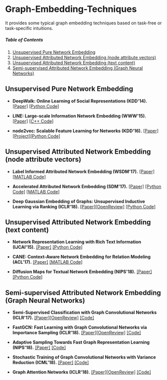 # Graph-Embedding-Techniques
It provides some typical graph embedding techniques based on task-free or task-specific intuitions.

##### Table of Contents  

1. [Unsupervised Pure Network Embedding](#unsupervised-pure-network-embedding)
2. [Unsupervised Attributed Network Embedding (node attribute vectors)](#unsupervised-attributed-network-embedding-node-attribute-vectors)
3. [Unsupervised Attributed Network Embedding (text content)](#unsupervised-attributed-network-embedding-text-content)
4. [Semi-supervised Attributed Network Embedding (Graph Neural Networks)](#semi-supervised-attributed-network-embedding-graph-neural-networks)


## Unsupervised Pure Network Embedding

- **DeepWalk: Online Learning of Social Representations (KDD'14).** [[Paper]](http://www.perozzi.net/publications/14_kdd_deepwalk.pdf) [[Python Code]](https://github.com/phanein/deepwalk)

- **LINE: Large-scale Information Network Embedding (WWW'15).** [[Paper]](http://www.www2015.it/documents/proceedings/proceedings/p1067.pdf) [[C++ Code]](https://github.com/tangjianpku/LINE)

- **node2vec: Scalable Feature Learning for Networks (KDD'16).** [[Paper]](https://cs.stanford.edu/people/jure/pubs/node2vec-kdd16.pdf) [[Project]](https://snap.stanford.edu/node2vec/#code)[[Python Code]](https://github.com/aditya-grover/node2vec)


## Unsupervised Attributed Network Embedding (node attribute vectors)

- **Label Informed Attributed Network Embedding (WSDM'17).** [[Paper]](http://www.public.asu.edu/~jundongl/paper/WSDM17_LANE.pdf) [[MATLAB Code]](https://github.com/xhuang31/LANE)

- **Accelerated Attributed Network Embedding (SDM'17).** [[Paper]](https://epubs.siam.org/doi/pdf/10.1137/1.9781611974973.71) [[Python Code]](https://github.com/xhuang31/AANE_Python) [[MATLAB Code]](https://github.com/xhuang31/AANE_MATLAB)

- **Deep Gaussian Embedding of Graphs: Unsupervised Inductive Learning via Ranking (ICLR'18).** [[Paper]](https://arxiv.org/pdf/1707.03815.pdf)[[OpenReview]](https://openreview.net/forum?id=r1ZdKJ-0W) [[Python Code]](https://github.com/abojchevski/graph2gauss)


## Unsupervised Attributed Network Embedding (text content)

- **Network Representation Learning with Rich Text Information (IJCAI'15).** [[Paper]](https://www.ijcai.org/Proceedings/15/Papers/299.pdf) [[Python Code]](https://github.com/thunlp/CANE)

- **CANE: Context-Aware Network Embedding for Relation Modeling (ACL'17).** [[Paper]](http://nlp.csai.tsinghua.edu.cn/~tcc/publications/acl2017_cane.pdf) [[MATLAB Code]](https://github.com/albertyang33/TADW)

- **Diffusion Maps for Textual Network Embedding (NIPS'18).** [[Paper]](http://papers.nips.cc/paper/7986-diffusion-maps-for-textual-network-embedding) [[Python Code]](https://github.com/dylanz0426/DMTE)


## Semi-supervised Attributed Network Embedding (Graph Neural Networks)

- **Semi-Supervised Classification with Graph Convolutional Networks (ICLR'17).** [[Paper]](https://arxiv.org/pdf/1609.02907.pdf)[[OpenReview]](https://openreview.net/forum?id=SJU4ayYgl) [[Code]](https://github.com/tkipf/gcn)

- **FastGCN: Fast Learning with Graph Convolutional Networks via Importance Sampling (ICLR'18).** [[Paper]](https://arxiv.org/pdf/1801.10247.pdf)[[OpenReview]](https://openreview.net/forum?id=rytstxWAW) [[Code]](https://github.com/matenure/FastGCN)

- **Adaptive Sampling Towards Fast Graph Representation Learning (NIPS'18).** [[Paper]](http://papers.nips.cc/paper/7707-adaptive-sampling-towards-fast-graph-representation-learning) [[Code]](https://github.com/huangwb/AS-GCN)

- **Stochastic Training of Graph Convolutional Networks with Variance Reduction (ICML'18).** [[Paper]](http://proceedings.mlr.press/v80/chen18p.html) [[Code]](https://github.com/thu-ml/stochastic_gcn)

- **Graph Attention Networks (ICLR'18).** [[Paper]](https://arxiv.org/pdf/1710.10903.pdf)[[OpenReview]](https://openreview.net/forum?id=rJXMpikCZ) [[Code]](https://github.com/PetarV-/GAT)
